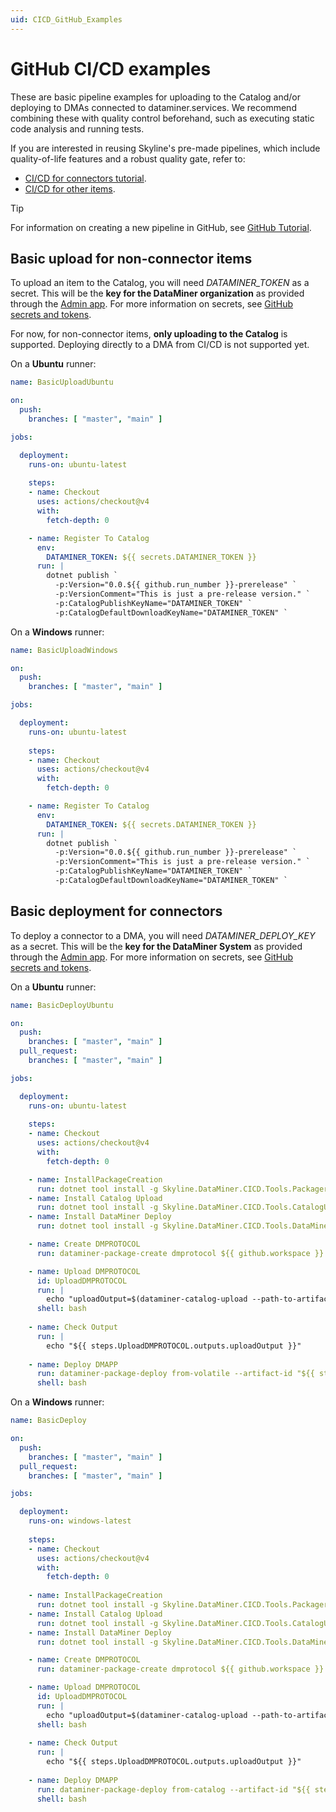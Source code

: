 ```yaml
---
uid: CICD_GitHub_Examples
---
```


# GitHub CI/CD examples

These are basic pipeline examples for uploading to the Catalog and/or deploying to DMAs connected to dataminer.services. We recommend combining these with quality control beforehand, such as executing static code analysis and running tests.

If you are interested in reusing Skyline's pre-made pipelines, which include quality-of-life features and a robust quality gate, refer to:

- [CI/CD for connectors tutorial](xref:CICD_Tutorial_For_Connectors_VisualStudio_And_GitHub).
- [CI/CD for other items](xref:github_reusable_workflows_dataminer_app_packages_master_workflow).

> [!TIP]
> For information on creating a new pipeline in GitHub, see [GitHub Tutorial](https://docs.github.com/en/actions/quickstart).

## Basic upload for non-connector items

To upload an item to the Catalog, you will need *DATAMINER_TOKEN* as a secret. This will be the **key for the DataMiner organization** as provided through the [Admin app](xref:About_the_Admin_app). For more information on secrets, see [GitHub secrets and tokens](xref:GitHub_Secrets).

For now, for non-connector items, **only uploading to the Catalog** is supported. Deploying directly to a DMA from CI/CD is not supported yet.

On a **Ubuntu** runner:

```yml
name: BasicUploadUbuntu

on:
  push:
    branches: [ "master", "main" ]

jobs:

  deployment:
    runs-on: ubuntu-latest 
    
    steps:
    - name: Checkout
      uses: actions/checkout@v4
      with:
        fetch-depth: 0

    - name: Register To Catalog
      env:
        DATAMINER_TOKEN: ${{ secrets.DATAMINER_TOKEN }}
      run: |
        dotnet publish `
          -p:Version="0.0.${{ github.run_number }}-prerelease" `
          -p:VersionComment="This is just a pre-release version." `
          -p:CatalogPublishKeyName="DATAMINER_TOKEN" `
          -p:CatalogDefaultDownloadKeyName="DATAMINER_TOKEN" `
```

On a **Windows** runner:

```yml
name: BasicUploadWindows

on:
  push:
    branches: [ "master", "main" ]

jobs:

  deployment:
    runs-on: ubuntu-latest 
    
    steps:
    - name: Checkout
      uses: actions/checkout@v4
      with:
        fetch-depth: 0

    - name: Register To Catalog
      env:
        DATAMINER_TOKEN: ${{ secrets.DATAMINER_TOKEN }}
      run: |
        dotnet publish `
          -p:Version="0.0.${{ github.run_number }}-prerelease" `
          -p:VersionComment="This is just a pre-release version." `
          -p:CatalogPublishKeyName="DATAMINER_TOKEN" `
          -p:CatalogDefaultDownloadKeyName="DATAMINER_TOKEN" `
```

## Basic deployment for connectors

To deploy a connector to a DMA, you will need *DATAMINER_DEPLOY_KEY* as a secret. This will be the **key for the DataMiner System** as provided through the [Admin app](xref:About_the_Admin_app). For more information on secrets, see [GitHub secrets and tokens](xref:GitHub_Secrets).

On a **Ubuntu** runner:

```yml
name: BasicDeployUbuntu

on:
  push:
    branches: [ "master", "main" ]
  pull_request:
    branches: [ "master", "main" ]

jobs:

  deployment:
    runs-on: ubuntu-latest 
    
    steps:
    - name: Checkout
      uses: actions/checkout@v4
      with:
        fetch-depth: 0

    - name: InstallPackageCreation
      run: dotnet tool install -g Skyline.DataMiner.CICD.Tools.Packager
    - name: Install Catalog Upload
      run: dotnet tool install -g Skyline.DataMiner.CICD.Tools.CatalogUpload
    - name: Install DataMiner Deploy
      run: dotnet tool install -g Skyline.DataMiner.CICD.Tools.DataMinerDeploy

    - name: Create DMPROTOCOL
      run: dataminer-package-create dmprotocol ${{ github.workspace }} --name HelloFromGithubUbuntu --output ${{ github.workspace }}

    - name: Upload DMPROTOCOL
      id: UploadDMPROTOCOL
      run: |
        echo "uploadOutput=$(dataminer-catalog-upload --path-to-artifact "${{ github.workspace }}/HelloFromGithubUbuntu.dmprotocol" --dm-catalog-token ${{ secrets.DATAMINER_DEPLOY_KEY }})" >> $GITHUB_OUTPUT
      shell: bash
      
    - name: Check Output
      run: |
        echo "${{ steps.UploadDMPROTOCOL.outputs.uploadOutput }}"
        
    - name: Deploy DMAPP
      run: dataminer-package-deploy from-volatile --artifact-id "${{ steps.UploadDMPROTOCOL.outputs.uploadOutput }}" --dm-system-token "${{ secrets.DATAMINER_DEPLOY_KEY }}"
      shell: bash
```

On a **Windows** runner:

```yml
name: BasicDeploy

on:
  push:
    branches: [ "master", "main" ]
  pull_request:
    branches: [ "master", "main" ]

jobs:

  deployment:
    runs-on: windows-latest 
    
    steps:
    - name: Checkout
      uses: actions/checkout@v4
      with:
        fetch-depth: 0
        
    - name: InstallPackageCreation
      run: dotnet tool install -g Skyline.DataMiner.CICD.Tools.Packager
    - name: Install Catalog Upload
      run: dotnet tool install -g Skyline.DataMiner.CICD.Tools.CatalogUpload
    - name: Install DataMiner Deploy
      run: dotnet tool install -g Skyline.DataMiner.CICD.Tools.DataMinerDeploy

    - name: Create DMPROTOCOL
      run: dataminer-package-create dmprotocol ${{ github.workspace }} --name HelloFromGithubUbuntu --output ${{ github.workspace }}

    - name: Upload DMPROTOCOL
      id: UploadDMPROTOCOL
      run: |
        echo "uploadOutput=$(dataminer-catalog-upload --path-to-artifact "${{ github.workspace }}/HelloFromGithubUbuntu.dmprotocol" --dm-catalog-token ${{ secrets.DATAMINER_DEPLOY_KEY }})" >> $GITHUB_OUTPUT
      shell: bash
      
    - name: Check Output
      run: |
        echo "${{ steps.UploadDMPROTOCOL.outputs.uploadOutput }}"
        
    - name: Deploy DMAPP
      run: dataminer-package-deploy from-catalog --artifact-id "${{ steps.UploadDMPROTOCOL.outputs.uploadOutput }}" --dm-catalog-token "${{ secrets.DATAMINER_DEPLOY_KEY }}"
      shell: bash
```
